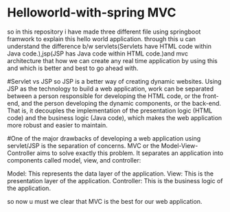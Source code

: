 # Helloworld-with-spring MVC
so in this repository i have made three different file using springboot framwork to explain this hello  world application. through this u can understand the difference b/w servlets(Servlets have HTML code within Java code.),jsp(JSP has Java code within HTML code.)and mvc architecture that how we can create any real time application by using this and which is better and best to go ahead with.

#Servlet vs JSP
so JSP is a better way of creating dynamic websites. Using JSP as the technology to build a web application, work can be separated between a person responsible for developing the HTML code, or the front-end, and the person developing the dynamic components, or the back-end. That is, it decouples the implementation of the presentation logic (HTML code) and the business logic (Java code), which makes the web application more robust and easier to maintain.

#One of the major drawbacks of developing a web application using servlet/JSP is the separation of concerns. MVC or the Model-View-Controller aims to solve exactly this problem. It separates an application into components called model, view, and controller:

Model: This represents the data layer of the application. 
View: This is the presentation layer of the application.
Controller: This is the business logic of the application.

so now u must we clear that MVC is the best for our web application. 

 

